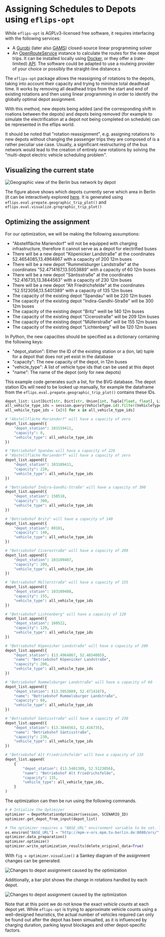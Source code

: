 # Assigning Schedules to Depots using `eflips-opt`

<div class="warning">

While `eflips-opt` is AGPLv3-licensed free software, it requires interfacing with the following services:

- A [Gurobi](https://www.gurobi.com/academia/academic-program-and-licenses/) (later also [GAMS](https://www.gams.com/sales/pricing_academic/)) closed-source linear programming solver
- An [OpenRouteService](https://openrouteservice.org/) instance to calculate the routes for the new depot trips. It can be installed locally using [Docker](https://giscience.github.io/openrouteservice-workshop/workshop/docker.html), or they offer a (rate-limited) [API](https://openrouteservice.org/dev/#/api-docs). The software could be adapted to use a routeing provider of your choice or possibly the straight-line distance.s

</div>

The `eflips-opt` package allows the reassigning of rotations to the depots, taking into account their capacity and trying to minimze total deadhead time. It works by removing all deadhead trips from the start and end of existing rotations and then using linear programming in order to identify the globally optimal depot assignment.

With this method, new depots being added (and the corresponding shift in roations between the depots) and depots being removed (for example to simulate the electrification at a depot not being completed on schedule) can be represented in the eflips world. 

It should be noted that "rotation reassignment", e.g. assigning rotations to new depots without changing the passenger trips they are composed of is a rather peculiar use case. Usually, a significant restructuring of the bus network would lead to the creation of entirely *new* rotations by solving the "multi-depot electric vehicle scheduling problem".

## Visualizing the current state

![Geographic view of the Berlin bus network by depot](media/geographic_trip_plot.png)

The figure above shows which depots currently serve which area in Berlin (it can be interactively explored [here](media/geographic_trip_plot.html). It is generated using `eflips.eval.prepate.geographic_trip_plot()` and `eflips.eval.visualize.grographic_trip_plot()`

## Optimizing the assignment

For our optimization, we will be making the following assumptions:

- "Abstellfläche Mariendorf" will not be equipped with charging infrastructure, therefore it cannot serve as a depot for electrified buses
- There will be a new depot "Köpenicker Landstraße" at the coordinates 52.4654085,13.4964867 with a capacity of 200 12m buses
- There will be a new depot "Rummelsburger Landstraße" at the coordinates "52.4714167,13.5053889" with a capacity of 60 12m buses
- There will be a new depot "Säntisstraße" at the coordinates "52.416735,13.3844563" with a capacity of 230 12m buses
- There will be a new depot "Alt Friedrichsfelde" at the coordinates "52.5123056,13.5401389" with a capacity of 135 12m buses
- The capacity of the existing depot "Spandau" will be 220 12m buses
- The capacity of the existing depot "Indira-Gandhi-Straße" will be 300 12m buses
- The capacity of the existing depot "Britz" weill be 140 12m buses
- The capacity of the existing depot "Cicerostraße" will be 209 12m buses
- The capacity of the existing depot "Müllerstraße" will be 155 12m buses
- The capacity of the existing depot "Lichtenberg" will be 120 12m buses

In Python, the new capacities should be specified as a dictionary containing the following keys:

- "depot_station": Either the ID of the existing station or a (lon, lat) tuple for a depot that does not yet exist in the database
- "capacity": The new capacity of the depot, in 12m buses
- "vehicle_type": A list of vehicle type ids that can be used at this depot
- "name": The name of the depot (only for new depots)

This example code generates such a list, for the BVG database. The depot station IDs will need to be looked up manually, for example the dataframe from the `eflips.eval.prepate.geographic_trip_plot()` contains these IDs.

```python
depot_list: List[Dict[str, Dict[str, Union[int, Tuple[float, float], List[int]]]]] = []
all_vehicle_type_ids = session.query(VehicleType.id).filter(VehicleType.scenario_id == SCENARIO_ID).all()
all_vehicle_type_ids = [x[0] for x in all_vehicle_type_ids]

# "Abstellfläche Mariendorf" will have a capacity of zero
depot_list.append({
	"depot_station": 103159411,
	"capacity": 0,
	"vehicle_type": all_vehicle_type_ids
})

# "Betriebshof Spandau will hava a capacity of 220
# "Abstellfläche Mariendorf" will have a capacity of zero
depot_list.append({
	"depot_station": 103109411,
	"capacity": 220,
	"vehicle_type": all_vehicle_type_ids
})

# "Betriebshof Indira-Gandhi-Straße" will have a capacity of 300
depot_list.append({
	"depot_station": 150518,
	"capacity": 300,
	"vehicle_type": all_vehicle_type_ids
})

# "Betriebshof Britz" will have a capacity of 140
depot_list.append({
	"depot_station": 80181,
	"capacity": 140,
	"vehicle_type": all_vehicle_type_ids
})

# "Betriebshof Cicerostraße" will have a capacity of 209
depot_list.append({
	"depot_station": 103109407,
	"capacity": 209,
	"vehicle_type": all_vehicle_type_ids
})

# "Betriebshof Müllerstraße" will have a capacity of 155
depot_list.append({
	"depot_station": 103109408,
	"capacity": 155,
	"vehicle_type": all_vehicle_type_ids
})

# "Betriebshof Lichtenberg" will have a capacity of 120
depot_list.append({
	"depot_station": 160522,
	"capacity": 120,
	"vehicle_type": all_vehicle_type_ids
})

# "Betriebshof Köpenicker Landstraße" will have a capacity of 200
depot_list.append({
	"depot_station": (13.4964867, 52.4654085),
	"name": "Betriebshof Köpenicker Landstraße",
	"capacity": 200,
	"vehicle_type": all_vehicle_type_ids
})

# "Betriebshof Rummelsburger Landstraße" will have a capacity of 60
depot_list.append({
	"depot_station": (13.5053889, 52.4714167),
	"name": "Betriebshof Rummelsburger Landstraße",
	"capacity": 60,
	"vehicle_type": all_vehicle_type_ids
})

# "Betriebshof Säntisstraße" will have a capacity of 230
depot_list.append({
	"depot_station": (13.3844563, 52.416735),
	"name": "Betriebshof Säntisstraße",
	"capacity": 230,
	"vehicle_type": all_vehicle_type_ids
})

# "Betriebshof Alt Friedrichsfelde" will have a capacity of 135
depot_list.append(
	{
		"depot_station": (13.5401389, 52.5123056),
		"name": "Betriebshof Alt Friedrichsfelde",
		"capacity": 135,
		"vehicle_type": all_vehicle_type_ids,
	}
)
```

The optimization can then be run using the following commands.

```python
# # Intialize the Optimizer
optimizer = DepotRotationOptimizer(session, SCENARIO_ID)
optimizer.get_depot_from_input(depot_list)

# The optimizer requires a "BASE_URL" environment variable to be set. This should be the URL of the API server for the openrouteservice instance that the optimizer will use.
os.environ["BASE_URL"] = "http://mpm-v-ors.mpm.tu-berlin.de:8080/ors/"
optimizer.data_preparation()
optimizer.optimize()
optimizer.write_optimization_results(delete_original_data=True)
```

With `fig = optimizer.visualize()` a Sankey diagram of the assignment changes can be generated.

![Changes to depot assignment caused by the optimization](media/sankey.svg)

Additionally, a bar plot shows the change in rotations handled by each depot.

![Changes to depot assignment caused by the optimization](media/depot_rotations_opt.svg)

<div class="warning">

Note that at this point we do not know the exact *vehicle counts* at each depot yet. While `eflips-opt` is trying to approximate vehicle counts using a well-designed heuristics, the actual number of vehicles required can only be found out after the depot has been simualted, as it is influenced by charging duration, parking layout blockages and other depot-specific factors.

</div>
